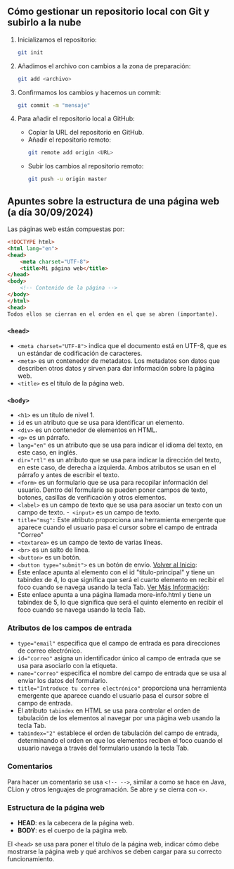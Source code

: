 ## Cómo gestionar un repositorio local con Git y subirlo a la nube

1. Inicializamos el repositorio:
    ```bash
    git init
    ```

2. Añadimos el archivo con cambios a la zona de preparación:
    ```bash
    git add <archivo>
    ```

3. Confirmamos los cambios y hacemos un commit:
    ```bash
    git commit -m "mensaje"
    ```

4. Para añadir el repositorio local a GitHub:
    - Copiar la URL del repositorio en GitHub.
    - Añadir el repositorio remoto:
        ```bash
        git remote add origin <URL>
        ```
    - Subir los cambios al repositorio remoto:
        ```bash
        git push -u origin master
        ```

## Apuntes sobre la estructura de una página web (a día 30/09/2024)

Las páginas web están compuestas por:

```html
<!DOCTYPE html>
<html lang="en">
<head>
    <meta charset="UTF-8">
    <title>Mi página web</title>
</head>
<body>
    <!-- Contenido de la página -->
</body>
</html>
<head>
Todos ellos se cierran en el orden en el que se abren (importante).
```

### `<head>`

- `<meta charset="UTF-8">` indica que el documento está en UTF-8, que es un estándar de codificación de caracteres.
- `<meta>` es un contenedor de metadatos. Los metadatos son datos que describen otros datos y sirven para dar información sobre la página web.
- `<title>` es el título de la página web.

### `<body>`

- `<h1>` es un título de nivel 1.
- `id` es un atributo que se usa para identificar un elemento.
- `<div>` es un contenedor de elementos en HTML.
- `<p>` es un párrafo.
- `lang="en"` es un atributo que se usa para indicar el idioma del texto, en este caso, en inglés.
- `dir="rtl"` es un atributo que se usa para indicar la dirección del texto, en este caso, de derecha a izquierda. Ambos atributos se usan en el párrafo y antes de escribir el texto.
- `<form>` es un formulario que se usa para recopilar información del usuario. Dentro del formulario se pueden poner campos de texto, botones, casillas de verificación y otros elementos.
- `<label>` es un campo de texto que se usa para asociar un texto con un campo de texto.
-` <input>` es un campo de texto.
- `title="msg":` Este atributo proporciona una herramienta emergente que aparece 
cuando el usuario pasa el cursor sobre el campo de entrada "Correo"
- `<textarea>` es un campo de texto de varias líneas.
- `<br>` es un salto de línea.
- `<button>` es un botón.
- `<button type="submit">` es un botón de envío.
  <a href="#titulo-principal" tabindex="4">Volver al Inicio</a>: 
- Este enlace apunta al elemento con el id "titulo-principal" y tiene un tabindex de 4, lo que significa que será el cuarto elemento 
en recibir el foco cuando se navega usando la tecla Tab.
  <a href="more-info.html" tabindex="5">Ver Más Información</a>: 
- Este enlace apunta a una página llamada more-info.html y tiene un tabindex de 5, 
lo que significa que será el quinto elemento en recibir el foco cuando se navega usando la tecla Tab.
### Atributos de los campos de entrada

- `type="email"` especifica que el campo de entrada es para direcciones de correo electrónico.
- `id="correo"` asigna un identificador único al campo de entrada que se usa para asociarlo con la etiqueta.
- `name="correo"` especifica el nombre del campo de entrada que se usa al enviar los datos del formulario.
- `title="Introduce tu correo electrónico"` proporciona una herramienta emergente que aparece cuando el usuario pasa el cursor sobre el campo de entrada.
- El atributo `tabindex` en HTML se usa para controlar el orden de tabulación de los elementos al navegar por una página web usando la tecla Tab.
- `tabindex="2"` establece el orden de tabulación del campo de entrada, determinando el orden en que los elementos reciben el foco cuando el usuario navega a través del formulario usando la tecla Tab.

### Comentarios

Para hacer un comentario se usa `<!-- -->`, similar a como se hace en Java, CLion y otros lenguajes de programación. Se abre y se cierra con `<>`.

### Estructura de la página web

- **HEAD**: es la cabecera de la página web.
- **BODY**: es el cuerpo de la página web.

El `<head>` se usa para poner el título de la página web, indicar cómo debe mostrarse la página web y qué archivos se deben cargar para su correcto funcionamiento.



